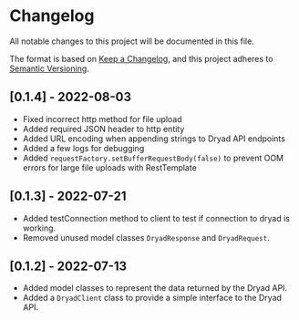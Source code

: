 # Changelog
All notable changes to this project will be documented in this file.

The format is based on [Keep a Changelog](https://keepachangelog.com/en/1.0.0/),
and this project adheres to [Semantic Versioning](https://semver.org/spec/v2.0.0.html).


## [0.1.4] - 2022-08-03
- Fixed incorrect http method for file upload
- Added required JSON header to http entity
- Added URL encoding when appending strings to Dryad API endpoints
- Added a few logs for debugging
- Added `requestFactory.setBufferRequestBody(false)` to prevent OOM errors for large file uploads with RestTemplate

## [0.1.3] - 2022-07-21
- Added testConnection method to client to test if connection to dryad is working.
- Removed unused model classes `DryadResponse` and `DryadRequest`.

## [0.1.2] - 2022-07-13
- Added model classes to represent the data returned by the Dryad API.
- Added a `DryadClient` class to provide a simple interface to the Dryad API.